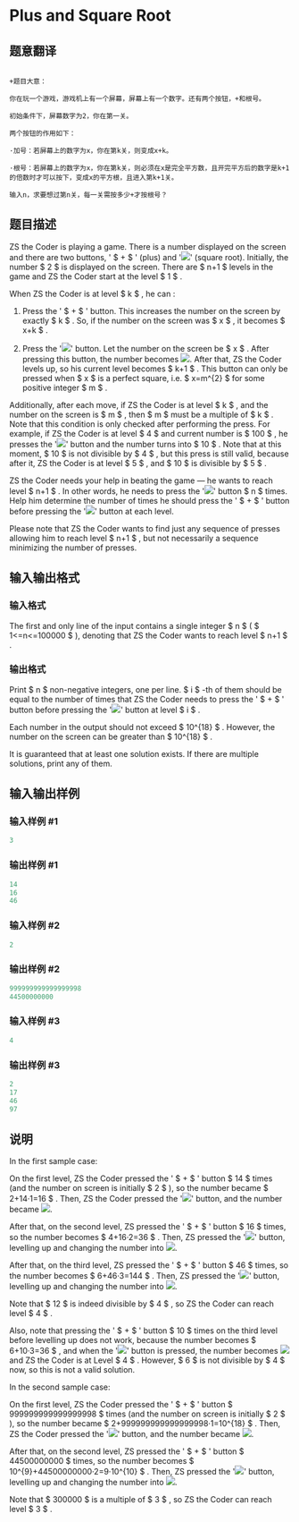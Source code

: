 # Plus and Square Root

## 题意翻译

```

+题目大意：

你在玩一个游戏，游戏机上有一个屏幕，屏幕上有一个数字。还有两个按钮，+和根号。

初始条件下，屏幕数字为2，你在第一关。

两个按钮的作用如下：

·加号：若屏幕上的数字为x，你在第k关，则变成x+k。

·根号：若屏幕上的数字为x，你在第k关，则必须在x是完全平方数，且开完平方后的数字是k+1的倍数时才可以按下，变成x的平方根，且进入第k+1关。

输入n，求要想过第n关，每一关需按多少+才按根号？

```

## 题目描述

ZS the Coder is playing a game. There is a number displayed on the screen and there are two buttons, ' $ + $ ' (plus) and '![](https://cdn.luogu.com.cn/upload/vjudge_pic/CF715A/59438ac362049a52a19e6e78713de751c1d0a324.png)' (square root). Initially, the number $ 2 $ is displayed on the screen. There are $ n+1 $ levels in the game and ZS the Coder start at the level $ 1 $ .

When ZS the Coder is at level $ k $ , he can :

1. Press the ' $ + $ ' button. This increases the number on the screen by exactly $ k $ . So, if the number on the screen was $ x $ , it becomes $ x+k $ .

2. Press the '![](https://cdn.luogu.com.cn/upload/vjudge_pic/CF715A/59438ac362049a52a19e6e78713de751c1d0a324.png)' button. Let the number on the screen be $ x $ . After pressing this button, the number becomes ![](https://cdn.luogu.com.cn/upload/vjudge_pic/CF715A/e2db36dd56c863e7b06dd83afaf9d635a860d586.png). After that, ZS the Coder levels up, so his current level becomes $ k+1 $ . This button can only be pressed when $ x $ is a perfect square, i.e. $ x=m^{2} $ for some positive integer $ m $ .

Additionally, after each move, if ZS the Coder is at level $ k $ , and the number on the screen is $ m $ , then $ m $ must be a multiple of $ k $ . Note that this condition is only checked after performing the press. For example, if ZS the Coder is at level $ 4 $ and current number is $ 100 $ , he presses the '![](https://cdn.luogu.com.cn/upload/vjudge_pic/CF715A/59438ac362049a52a19e6e78713de751c1d0a324.png)' button and the number turns into $ 10 $ . Note that at this moment, $ 10 $ is not divisible by $ 4 $ , but this press is still valid, because after it, ZS the Coder is at level $ 5 $ , and $ 10 $ is divisible by $ 5 $ .

ZS the Coder needs your help in beating the game — he wants to reach level $ n+1 $ . In other words, he needs to press the '![](https://cdn.luogu.com.cn/upload/vjudge_pic/CF715A/59438ac362049a52a19e6e78713de751c1d0a324.png)' button $ n $ times. Help him determine the number of times he should press the ' $ + $ ' button before pressing the '![](https://cdn.luogu.com.cn/upload/vjudge_pic/CF715A/59438ac362049a52a19e6e78713de751c1d0a324.png)' button at each level.

Please note that ZS the Coder wants to find just any sequence of presses allowing him to reach level $ n+1 $ , but not necessarily a sequence minimizing the number of presses.

## 输入输出格式

### 输入格式

The first and only line of the input contains a single integer $ n $ ( $ 1<=n<=100000 $ ), denoting that ZS the Coder wants to reach level $ n+1 $ .

### 输出格式

Print $ n $ non-negative integers, one per line. $ i $ -th of them should be equal to the number of times that ZS the Coder needs to press the ' $ + $ ' button before pressing the '![](https://cdn.luogu.com.cn/upload/vjudge_pic/CF715A/59438ac362049a52a19e6e78713de751c1d0a324.png)' button at level $ i $ .

Each number in the output should not exceed $ 10^{18} $ . However, the number on the screen can be greater than $ 10^{18} $ .

It is guaranteed that at least one solution exists. If there are multiple solutions, print any of them.

## 输入输出样例

### 输入样例 #1

```cpp
3

```
### 输出样例 #1

```cpp
14
16
46

```
### 输入样例 #2

```cpp
2

```
### 输出样例 #2

```cpp
999999999999999998
44500000000

```
### 输入样例 #3

```cpp
4

```
### 输出样例 #3

```cpp
2
17
46
97

```
## 说明

In the first sample case:

On the first level, ZS the Coder pressed the ' $ + $ ' button $ 14 $ times (and the number on screen is initially $ 2 $ ), so the number became $ 2+14·1=16 $ . Then, ZS the Coder pressed the '![](https://cdn.luogu.com.cn/upload/vjudge_pic/CF715A/59438ac362049a52a19e6e78713de751c1d0a324.png)' button, and the number became ![](https://cdn.luogu.com.cn/upload/vjudge_pic/CF715A/9308f88c365c030e2395e6c4e7fb256c45e3ee80.png).

After that, on the second level, ZS pressed the ' $ + $ ' button $ 16 $ times, so the number becomes $ 4+16·2=36 $ . Then, ZS pressed the '![](https://cdn.luogu.com.cn/upload/vjudge_pic/CF715A/59438ac362049a52a19e6e78713de751c1d0a324.png)' button, levelling up and changing the number into ![](https://cdn.luogu.com.cn/upload/vjudge_pic/CF715A/7b6a09b10477bfd8c4130abca871a5a72fd33934.png).

After that, on the third level, ZS pressed the ' $ + $ ' button $ 46 $ times, so the number becomes $ 6+46·3=144 $ . Then, ZS pressed the '![](https://cdn.luogu.com.cn/upload/vjudge_pic/CF715A/59438ac362049a52a19e6e78713de751c1d0a324.png)' button, levelling up and changing the number into ![](https://cdn.luogu.com.cn/upload/vjudge_pic/CF715A/1ca1ffe171430a4d7ba5708c52a6d2103e02de0f.png).

Note that $ 12 $ is indeed divisible by $ 4 $ , so ZS the Coder can reach level $ 4 $ .

Also, note that pressing the ' $ + $ ' button $ 10 $ times on the third level before levelling up does not work, because the number becomes $ 6+10·3=36 $ , and when the '![](https://cdn.luogu.com.cn/upload/vjudge_pic/CF715A/59438ac362049a52a19e6e78713de751c1d0a324.png)' button is pressed, the number becomes ![](https://cdn.luogu.com.cn/upload/vjudge_pic/CF715A/7b6a09b10477bfd8c4130abca871a5a72fd33934.png) and ZS the Coder is at Level $ 4 $ . However, $ 6 $ is not divisible by $ 4 $ now, so this is not a valid solution.

In the second sample case:

On the first level, ZS the Coder pressed the ' $ + $ ' button $ 999999999999999998 $ times (and the number on screen is initially $ 2 $ ), so the number became $ 2+999999999999999998·1=10^{18} $ . Then, ZS the Coder pressed the '![](https://cdn.luogu.com.cn/upload/vjudge_pic/CF715A/59438ac362049a52a19e6e78713de751c1d0a324.png)' button, and the number became ![](https://cdn.luogu.com.cn/upload/vjudge_pic/CF715A/ea4aa948ec20d05a136bf9d7be9348e6b59c2a62.png).

After that, on the second level, ZS pressed the ' $ + $ ' button $ 44500000000 $ times, so the number becomes $ 10^{9}+44500000000·2=9·10^{10} $ . Then, ZS pressed the '![](https://cdn.luogu.com.cn/upload/vjudge_pic/CF715A/59438ac362049a52a19e6e78713de751c1d0a324.png)' button, levelling up and changing the number into ![](https://cdn.luogu.com.cn/upload/vjudge_pic/CF715A/9d032592276d09e8199b07c1b9d030f7638a4d76.png).

Note that $ 300000 $ is a multiple of $ 3 $ , so ZS the Coder can reach level $ 3 $ .

